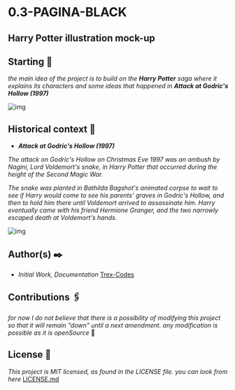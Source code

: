 # 0.3-PAGINA-BLACK
## Harry Potter illustration mock-up
## Starting 🚉
_the main idea of the project is to build on the **Harry Potter** saga where it explains its characters and some ideas that
happened in **Attack at Godric's Hollow (1997)**_

![img](https://github.com/juan1305/0.3-PAGINA-BLACK/blob/master/Assets/gif%20README.md.gif)

## Historical context 📓
 - **_Attack at Godric's Hollow (1997)_**
 
_The attack on Godric's Hollow on Christmas Eve 1997 was an ambush by Nagini, Lord Voldemort's snake, in Harry Potter that occurred during the height of the Second Magic War._

_The snake was planted in Bathilda Bagshot's animated corpse to wait to see if Harry would come to see his parents' graves in Godric's Hollow, and then to hold him there until Voldemort arrived to assassinate him. Harry eventually came with his friend Hermione Granger, and the two narrowly escaped death at Voldemort's hands._

![img](https://github.com/juan1305/0.3-PAGINA-BLACK/blob/master/Assets/The%20attack%20on%20Godric's.gif)

## Author(s) ✒️
- _Initial Work, Documentation_ [Trex-Codes](https://github.com/Trex-Codes)

## Contributions 🖇️
_for now I do not believe that there is a possibility of modifying this project so that it will remain "down" until a next amendment. any modification is possible as it is openSource_ 💬

## License 📄
_This project is MIT licensed, as found in the LICENSE file. you can look from here_ [LICENSE.md](https://github.com/juan1305/0.3-PAGINA-BLACK/blob/master/LICENSE)
